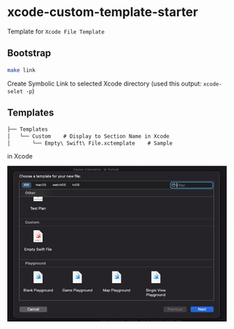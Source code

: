 
# xcode-custom-template-starter

Template for `Xcode File Template`

## Bootstrap

```bash
make link
```

Create Symbolic Link to selected Xcode directory (used this output: `xcode-selet -p`)

## Templates

```
├── Templates
│   └── Custom    # Display to Section Name in Xcode
│       └── Empty\ Swift\ File.xctemplate    # Sample
```

in Xcode

![](doc/screenshots/add_file_in_xcode.png)
